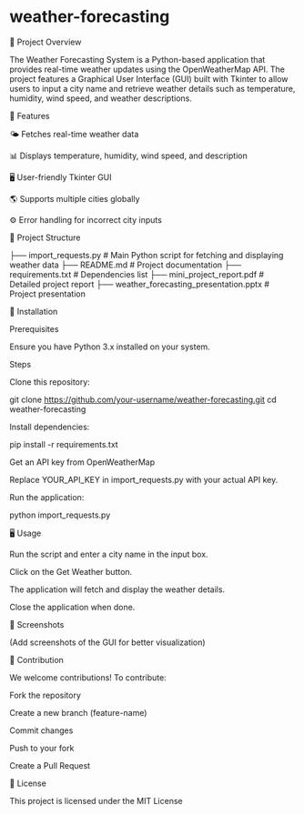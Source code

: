 # weather-forecasting

📌 Project Overview

The Weather Forecasting System is a Python-based application that provides real-time weather updates using the OpenWeatherMap API. The project features a Graphical User Interface (GUI) built with Tkinter to allow users to input a city name and retrieve weather details such as temperature, humidity, wind speed, and weather descriptions.

🚀 Features

🌤 Fetches real-time weather data

📊 Displays temperature, humidity, wind speed, and description

🖥️ User-friendly Tkinter GUI

🌎 Supports multiple cities globally

⚙️ Error handling for incorrect city inputs

📂 Project Structure

├── import_requests.py  # Main Python script for fetching and displaying weather data
├── README.md  # Project documentation
├── requirements.txt  # Dependencies list
├── mini_project_report.pdf  # Detailed project report
├── weather_forecasting_presentation.pptx  # Project presentation

🔧 Installation

Prerequisites

Ensure you have Python 3.x installed on your system.

Steps

Clone this repository:

git clone https://github.com/your-username/weather-forecasting.git
cd weather-forecasting

Install dependencies:

pip install -r requirements.txt

Get an API key from OpenWeatherMap

Replace YOUR_API_KEY in import_requests.py with your actual API key.

Run the application:

python import_requests.py

🖥️ Usage

Run the script and enter a city name in the input box.

Click on the Get Weather button.

The application will fetch and display the weather details.

Close the application when done.

📌 Screenshots

(Add screenshots of the GUI for better visualization)

🤝 Contribution

We welcome contributions! To contribute:

Fork the repository

Create a new branch (feature-name)

Commit changes

Push to your fork

Create a Pull Request

📜 License

This project is licensed under the MIT License
